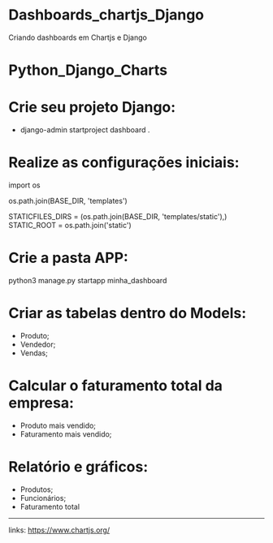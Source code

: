 # Dashboards_chartjs_Django
Criando dashboards em Chartjs e Django


# Python_Django_Charts

# Crie seu projeto Django:
- django-admin startproject dashboard .

# Realize as configurações iniciais: 
import os

os.path.join(BASE_DIR, 'templates')

STATICFILES_DIRS = (os.path.join(BASE_DIR, 'templates/static'),)
STATIC_ROOT = os.path.join('static')

# Crie a pasta APP:
python3 manage.py startapp minha_dashboard

# Criar as tabelas dentro do Models:
- Produto;
- Vendedor;
- Vendas;

# Calcular o faturamento total da empresa:
- Produto mais vendido;
- Faturamento mais vendido;

# Relatório e gráficos:
- Produtos;
- Funcionários;
- Faturamento total


-----------------------------

 links: https://www.chartjs.org/
